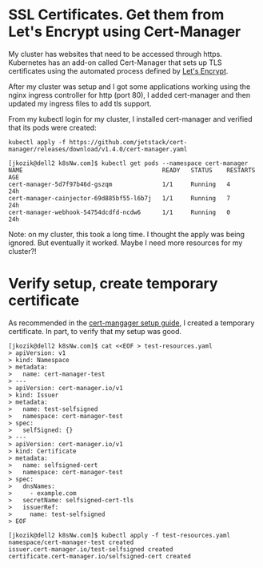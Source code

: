 # SSL Certificates. Get them from Let's Encrypt using Cert-Manager
My cluster has websites that need to be accessed through https. Kubernetes has an add-on called Cert-Manager that sets up TLS certificates using the automated process defined by [Let's Encrypt](https://letsencrypt.org/). 

After my cluster was setup and I got some applications working using the nginx ingress controller for http (port 80), I added cert-manager and then updated my ingress files to  add tls support.

From my kubectl login for my cluster, I installed cert-manager and verified that its pods were created:
```
kubectl apply -f https://github.com/jetstack/cert-manager/releases/download/v1.4.0/cert-manager.yaml

[jkozik@dell2 k8sNw.com]$ kubectl get pods --namespace cert-manager
NAME                                       READY   STATUS    RESTARTS   AGE
cert-manager-5d7f97b46d-gszqm              1/1     Running   4          24h
cert-manager-cainjector-69d885bf55-l6b7j   1/1     Running   7          24h
cert-manager-webhook-54754dcdfd-ncdw6      1/1     Running   0          24h
```
Note: on my cluster, this took a long time.  I thought the apply was being ignored.  But eventually it worked.  Maybe I need more resources for my cluster?!

# Verify setup, create temporary certificate
As recommended in the [cert-mangager setup guide](https://cert-manager.io/docs/installation/kubernetes/#verifying-the-installation), I created a temporary certificate.  In part, to verify that my setup was good.
```
[jkozik@dell2 k8sNw.com]$ cat <<EOF > test-resources.yaml
> apiVersion: v1
> kind: Namespace
> metadata:
>   name: cert-manager-test
> ---
> apiVersion: cert-manager.io/v1
> kind: Issuer
> metadata:
>   name: test-selfsigned
>   namespace: cert-manager-test
> spec:
>   selfSigned: {}
> ---
> apiVersion: cert-manager.io/v1
> kind: Certificate
> metadata:
>   name: selfsigned-cert
>   namespace: cert-manager-test
> spec:
>   dnsNames:
>     - example.com
>   secretName: selfsigned-cert-tls
>   issuerRef:
>     name: test-selfsigned
> EOF

[jkozik@dell2 k8sNw.com]$ kubectl apply -f test-resources.yaml
namespace/cert-manager-test created
issuer.cert-manager.io/test-selfsigned created
certificate.cert-manager.io/selfsigned-cert created

```

